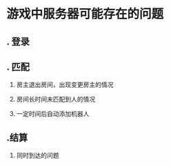 # 游戏中服务器可能存在的问题

## . 登录

## . 匹配

1. 房主退出房间，出现变更房主的情况

2. 房间长时间未匹配到人的情况

3. 一定时间后自动添加机器人

## .结算

1. 同时到达的问题